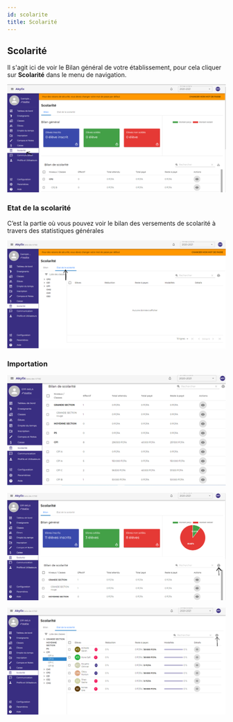 ```yaml
---
id: scolarite
title: Scolarité
---
```


## Scolarité

Il s'agit ici de voir le Bilan général de votre établissement,
pour cela cliquer sur **Scolarité** dans le menu de navigation.

![img](../static/img/Scolarite/Scolarite.PNG)

### Etat de la scolarité

C’est la partie où vous pouvez voir le bilan des versements de scolarité à travers des statistiques générales

![img](../static/img/Scolarite/etatScolarite.PNG)

### Importation

![img](../static/img/Scolarite/ScolariteImpression.PNG)

![img](../static/img/Scolarite/ScolariteImpression1.PNG)

![img](../static/img/Scolarite/ScolariteImpressionB.PNG)
